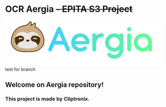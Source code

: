 # OCR Aergia ~~- EPITA S3 Project~~

![Aergia logo](resources/aergia.png)
	test for branch
## Welcome on Aergia repository!

### This project is made by Cliptronix.
